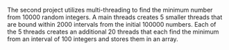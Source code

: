 The second project utilizes multi-threading to find the minimum number from 10000 random integers.
A main threads creates 5 smaller threads that are bound within 2000 intervals from the initial 100000 numbers.
Each of the 5 threads creates an additional 20 threads that each find the minimum from an interval of 100 integers and stores them in an array.
